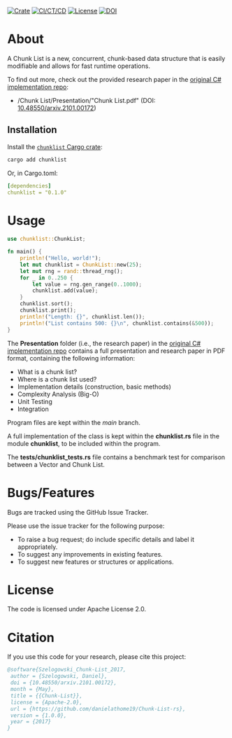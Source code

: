 [![Crate](https://img.shields.io/crates/v/chunklist.svg)](https://crates.io/crates/chunklist)
[![CI/CT/CD](https://github.com/danielathome19/Chunk-List-rs/actions/workflows/cargo_push.yml/badge.svg)](https://github.com/danielathome19/Chunk-List-rs/actions/workflows/cargo_push.yml)
[![License](https://img.shields.io/github/license/danielathome19/Chunk-List-rs.svg)](https://github.com/danielathome19/Chunk-List/blob/main/LICENSE.md)
[![DOI](https://zenodo.org/badge/DOI/10.48550/arxiv.2101.00172.svg)](https://doi.org/10.48550/arxiv.2101.00172)

# About
A Chunk List is a new, concurrent, chunk-based data structure that is easily modifiable and allows for fast runtime operations.

To find out more, check out the provided research paper in the [original C# implementation repo](https://github.com/danielathome19/Chunk-List):
  * /Chunk List/Presentation/"Chunk List.pdf" (DOI: [10.48550/arxiv.2101.00172](https://doi.org/10.48550/arxiv.2101.00172))

## Installation
Install the [`chunklist` Cargo crate](https://crates.io/crates/chunklist):

```bash
cargo add chunklist
```

Or, in Cargo.toml:
```yml
[dependencies]
chunklist = "0.1.0"
```



# Usage
```rs
use chunklist::ChunkList;

fn main() {
    println!("Hello, world!");
    let mut chunklist = ChunkList::new(25);
    let mut rng = rand::thread_rng();
    for _ in 0..250 {
        let value = rng.gen_range(0..1000);
        chunklist.add(value);
    }
    chunklist.sort();
    chunklist.print();
    println!("Length: {}", chunklist.len());
    println!("List contains 500: {}\n", chunklist.contains(&500));
}
```

The __Presentation__ folder (i.e., the research paper) in the [original C# implementation repo](https://github.com/danielathome19/Chunk-List) contains a full presentation and research paper in PDF format, containing the following information:
  * What is a chunk list?
  * Where is a chunk list used?
  * Implementation details (construction, basic methods)
  * Complexity Analysis (Big-O)
  * Unit Testing
  * Integration

Program files are kept within the _main_ branch.

A full implementation of the class is kept within the __chunklist.rs__ file in the module __chunklist__, to be included within the program.

The __tests/chunklist_tests.rs__ file contains a benchmark test for comparison between a Vector and Chunk List.

# Bugs/Features
Bugs are tracked using the GitHub Issue Tracker.

Please use the issue tracker for the following purpose:
  * To raise a bug request; do include specific details and label it appropriately.
  * To suggest any improvements in existing features.
  * To suggest new features or structures or applications.

# License
The code is licensed under Apache License 2.0.

# Citation
If you use this code for your research, please cite this project:
```bibtex
@software{Szelogowski_Chunk-List_2017,
 author = {Szelogowski, Daniel},
 doi = {10.48550/arxiv.2101.00172},
 month = {May},
 title = {{Chunk-List}},
 license = {Apache-2.0},
 url = {https://github.com/danielathome19/Chunk-List-rs},
 version = {1.0.0},
 year = {2017}
}
```
